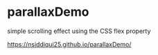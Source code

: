 # parallaxDemo
simple scrolling effect using the CSS flex property

https://nsiddiqui25.github.io/parallaxDemo/
